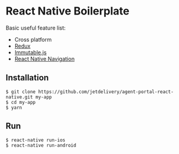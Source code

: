 # React Native Boilerplate

Basic useful feature list:

 * Cross platform
 * [Redux](http://redux.js.org/)
 * [Immutable.js](https://facebook.github.io/immutable-js/)
 * [React Native Navigation](https://github.com/wix/react-native-navigation)

## Installation

```shell
$ git clone https://github.com/jetdelivery/agent-portal-react-native.git my-app
$ cd my-app
$ yarn
```

## Run

```shell
$ react-native run-ios
$ react-native run-android
```
